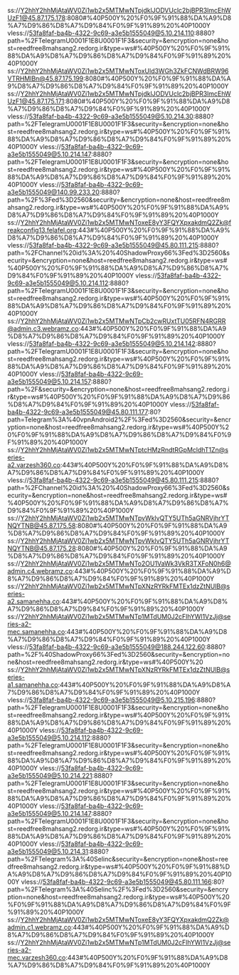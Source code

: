 ss://Y2hhY2hhMjAtaWV0Zi1wb2x5MTMwNTpjdklJODVUclc2bjBPR3lmcEhWUzF1@45.87.175.178:8080#%40P500Y%20%F0%9F%91%88%DA%A9%D8%A7%D9%86%D8%A7%D9%84%F0%9F%91%89%20%40P1000Y
vless://53fa8faf-ba4b-4322-9c69-a3e5b1555049@5.10.214.110:8880?path=%2FTelegramU0001F1E8U0001F1F3&security=&encryption=none&host=reedfree8mahsang2.redorg.ir&type=ws#%40P500Y%20%F0%9F%91%88%DA%A9%D8%A7%D9%86%D8%A7%D9%84%F0%9F%91%89%20%40P1000Y
ss://Y2hhY2hhMjAtaWV0Zi1wb2x5MTMwNToxUld3WGh3ZkFCNWdBRW96VTRHMlBn@45.87.175.199:8080#%40P500Y%20%F0%9F%91%88%DA%A9%D8%A7%D9%86%D8%A7%D9%84%F0%9F%91%89%20%40P1000Y
ss://Y2hhY2hhMjAtaWV0Zi1wb2x5MTMwNTpjdklJODVUclc2bjBPR3lmcEhWUzF1@45.87.175.171:8080#%40P500Y%20%F0%9F%91%88%DA%A9%D8%A7%D9%86%D8%A7%D9%84%F0%9F%91%89%20%40P1000Y
vless://53fa8faf-ba4b-4322-9c69-a3e5b1555049@5.10.214.30:8880?path=%2FTelegramU0001F1E8U0001F1F3&security=&encryption=none&host=reedfree8mahsang2.redorg.ir&type=ws#%40P500Y%20%F0%9F%91%88%DA%A9%D8%A7%D9%86%D8%A7%D9%84%F0%9F%91%89%20%40P1000Y
vless://53fa8faf-ba4b-4322-9c69-a3e5b1555049@5.10.214.147:8880?path=%2FTelegramU0001F1E8U0001F1F3&security=&encryption=none&host=reedfree8mahsang2.redorg.ir&type=ws#%40P500Y%20%F0%9F%91%88%DA%A9%D8%A7%D9%86%D8%A7%D9%84%F0%9F%91%89%20%40P1000Y
vless://53fa8faf-ba4b-4322-9c69-a3e5b1555049@140.99.233.20:8880?path=%2F%3Fed%3D2560&security=&encryption=none&host=reedfree8mahsang2.redorg.ir&type=ws#%40P500Y%20%F0%9F%91%88%DA%A9%D8%A7%D9%86%D8%A7%D9%84%F0%9F%91%89%20%40P1000Y
ss://Y2hhY2hhMjAtaWV0Zi1wb2x5MTMwNToxeE8yY3FQYXpxakdmQ2Zk@freakconfig13.felafel.org:443#%40P500Y%20%F0%9F%91%88%DA%A9%D8%A7%D9%86%D8%A7%D9%84%F0%9F%91%89%20%40P1000Y
vless://53fa8faf-ba4b-4322-9c69-a3e5b1555049@45.80.111.215:8880?path=%2FChannel%20id%3A%20%40ShadowProxy66%3Fed%3D2560&security=&encryption=none&host=reedfree8mahsang2.redorg.ir&type=ws#%40P500Y%20%F0%9F%91%88%DA%A9%D8%A7%D9%86%D8%A7%D9%84%F0%9F%91%89%20%40P1000Y
vless://53fa8faf-ba4b-4322-9c69-a3e5b1555049@5.10.214.112:8880?path=%2FTelegramU0001F1E8U0001F1F3&security=&encryption=none&host=reedfree8mahsang2.redorg.ir&type=ws#%40P500Y%20%F0%9F%91%88%DA%A9%D8%A7%D9%86%D8%A7%D9%84%F0%9F%91%89%20%40P1000Y
ss://Y2hhY2hhMjAtaWV0Zi1wb2x5MTMwNTpCb2cwRUxtTU05RFN4RGRR@admin.c3.webramz.co:443#%40P500Y%20%F0%9F%91%88%DA%A9%D8%A7%D9%86%D8%A7%D9%84%F0%9F%91%89%20%40P1000Y
vless://53fa8faf-ba4b-4322-9c69-a3e5b1555049@5.10.214.142:8880?path=%2FTelegramU0001F1E8U0001F1F3&security=&encryption=none&host=reedfree8mahsang2.redorg.ir&type=ws#%40P500Y%20%F0%9F%91%88%DA%A9%D8%A7%D9%86%D8%A7%D9%84%F0%9F%91%89%20%40P1000Y
vless://53fa8faf-ba4b-4322-9c69-a3e5b1555049@5.10.214.157:8880?path=%2F&security=&encryption=none&host=reedfree8mahsang2.redorg.ir&type=ws#%40P500Y%20%F0%9F%91%88%DA%A9%D8%A7%D9%86%D8%A7%D9%84%F0%9F%91%89%20%40P1000Y
vless://53fa8faf-ba4b-4322-9c69-a3e5b1555049@45.80.111.177:80?path=Telegram%3A%40vpnAndroid2%2F%3Fed%3D2560&security=&encryption=none&host=reedfree8mahsang2.redorg.ir&type=ws#%40P500Y%20%F0%9F%91%88%DA%A9%D8%A7%D9%86%D8%A7%D9%84%F0%9F%91%89%20%40P1000Y
ss://Y2hhY2hhMjAtaWV0Zi1wb2x5MTMwNTptcHMzRndtRGpMcldhT1Zn@series-a2.varzesh360.co:443#%40P500Y%20%F0%9F%91%88%DA%A9%D8%A7%D9%86%D8%A7%D9%84%F0%9F%91%89%20%40P1000Y
vless://53fa8faf-ba4b-4322-9c69-a3e5b1555049@45.80.111.215:8880?path=%2FChannel%20id%3A%20%40ShadowProxy66%3Fed%3D2560&security=&encryption=none&host=reedfree8mahsang2.redorg.ir&type=ws#%40P500Y%20%F0%9F%91%88%DA%A9%D8%A7%D9%86%D8%A7%D9%84%F0%9F%91%89%20%40P1000Y
ss://Y2hhY2hhMjAtaWV0Zi1wb2x5MTMwNTpvWklvQTY5UTh5aGNRVjhrYTNQYTNB@45.87.175.58:8080#%40P500Y%20%F0%9F%91%88%DA%A9%D8%A7%D9%86%D8%A7%D9%84%F0%9F%91%89%20%40P1000Y
ss://Y2hhY2hhMjAtaWV0Zi1wb2x5MTMwNTpvWklvQTY5UTh5aGNRVjhrYTNQYTNB@45.87.175.28:8080#%40P500Y%20%F0%9F%91%88%DA%A9%D8%A7%D9%86%D8%A7%D9%84%F0%9F%91%89%20%40P1000Y
ss://Y2hhY2hhMjAtaWV0Zi1wb2x5MTMwNTo2OU1VaWk3VkR3TXFoN0h6@admin.c4.webramz.co:443#%40P500Y%20%F0%9F%91%88%DA%A9%D8%A7%D9%86%D8%A7%D9%84%F0%9F%91%89%20%40P1000Y
ss://Y2hhY2hhMjAtaWV0Zi1wb2x5MTMwNTpXNzRYRkFMTEx1dzZtNUlB@series-a2.samanehha.co:443#%40P500Y%20%F0%9F%91%88%DA%A9%D8%A7%D9%86%D8%A7%D9%84%F0%9F%91%89%20%40P1000Y
ss://Y2hhY2hhMjAtaWV0Zi1wb2x5MTMwNTp1MTdUM0J2cFlhYWl1VzJj@series-a2-mec.samanehha.co:443#%40P500Y%20%F0%9F%91%88%DA%A9%D8%A7%D9%86%D8%A7%D9%84%F0%9F%91%89%20%40P1000Y
vless://53fa8faf-ba4b-4322-9c69-a3e5b1555049@188.244.122.60:8880?path=%2F%40ShadowProxy66%3Fed%3D2560&security=&encryption=none&host=reedfree8mahsang2.redorg.ir&type=ws#%40P500Y%20
ss://Y2hhY2hhMjAtaWV0Zi1wb2x5MTMwNTpXNzRYRkFMTEx1dzZtNUlB@series-a1.samanehha.co:443#%40P500Y%20%F0%9F%91%88%DA%A9%D8%A7%D9%86%D8%A7%D9%84%F0%9F%91%89%20%40P1000Y
vless://53fa8faf-ba4b-4322-9c69-a3e5b1555049@5.10.215.196:8880?path=%2FTelegramU0001F1E8U0001F1F3&security=&encryption=none&host=reedfree8mahsang2.redorg.ir&type=ws#%40P500Y%20%F0%9F%91%88%DA%A9%D8%A7%D9%86%D8%A7%D9%84%F0%9F%91%89%20%40P1000Y
vless://53fa8faf-ba4b-4322-9c69-a3e5b1555049@5.10.214.112:8880?path=%2FTelegramU0001F1E8U0001F1F3&security=&encryption=none&host=reedfree8mahsang2.redorg.ir&type=ws#%40P500Y%20%F0%9F%91%88%DA%A9%D8%A7%D9%86%D8%A7%D9%84%F0%9F%91%89%20%40P1000Y
vless://53fa8faf-ba4b-4322-9c69-a3e5b1555049@5.10.214.221:8880?path=%2FTelegramU0001F1E8U0001F1F3&security=&encryption=none&host=reedfree8mahsang2.redorg.ir&type=ws#%40P500Y%20%F0%9F%91%88%DA%A9%D8%A7%D9%86%D8%A7%D9%84%F0%9F%91%89%20%40P1000Y
vless://53fa8faf-ba4b-4322-9c69-a3e5b1555049@5.10.214.147:8880?path=%2FTelegramU0001F1E8U0001F1F3&security=&encryption=none&host=reedfree8mahsang2.redorg.ir&type=ws#%40P500Y%20%F0%9F%91%88%DA%A9%D8%A7%D9%86%D8%A7%D9%84%F0%9F%91%89%20%40P1000Y
vless://53fa8faf-ba4b-4322-9c69-a3e5b1555049@5.10.214.31:8880?path=%2FTelegram%3A%40Selinc&security=&encryption=none&host=reedfree8mahsang2.redorg.ir&type=ws#%40P500Y%20%F0%9F%91%88%DA%A9%D8%A7%D9%86%D8%A7%D9%84%F0%9F%91%89%20%40P1000Y
vless://53fa8faf-ba4b-4322-9c69-a3e5b1555049@45.80.111.166:80?path=%2FTelegram%3A%40Selinc%2F%3Fed%3D2560&security=&encryption=none&host=reedfree8mahsang2.redorg.ir&type=ws#%40P500Y%20%F0%9F%91%88%DA%A9%D8%A7%D9%86%D8%A7%D9%84%F0%9F%91%89%20%40P1000Y
ss://Y2hhY2hhMjAtaWV0Zi1wb2x5MTMwNToxeE8yY3FQYXpxakdmQ2Zk@admin.c1.webramz.co:443#%40P500Y%20%F0%9F%91%88%DA%A9%D8%A7%D9%86%D8%A7%D9%84%F0%9F%91%89%20%40P1000Y
ss://Y2hhY2hhMjAtaWV0Zi1wb2x5MTMwNTp1MTdUM0J2cFlhYWl1VzJj@series-a2-mec.varzesh360.co:443#%40P500Y%20%F0%9F%91%88%DA%A9%D8%A7%D9%86%D8%A7%D9%84%F0%9F%91%89%20%40P1000Y
